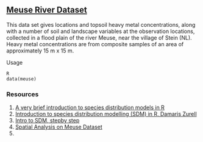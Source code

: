 
## [Meuse River Dataset](http://statweb.lsu.edu/faculty/li/IIT/spatial.html)

This data set gives locations and topsoil heavy metal concentrations, along with a number of soil and landscape variables at the observation locations, collected in a flood plain of the river Meuse, near the village of Stein (NL). Heavy metal concentrations are from composite samples of an area of approximately 15 m x 15 m.

Usage
```
R
data(meuse)
```

### Resources
1. [A very brief introduction to species distribution models in R](https://jcoliver.github.io/learn-r/011-species-distribution-models.html)<br>
2. [Introduction to species distribution modelling (SDM) in R, Damaris Zurell](https://damariszurell.github.io/SDM-Intro/)<br>
3. [Intro to SDM, stepby step](https://rspatial.org/raster/sdm/)<br>
4. [Spatial Analysis on Meuse Dataset](http://statweb.lsu.edu/faculty/li/IIT/spatial.html)<br>
5. []()